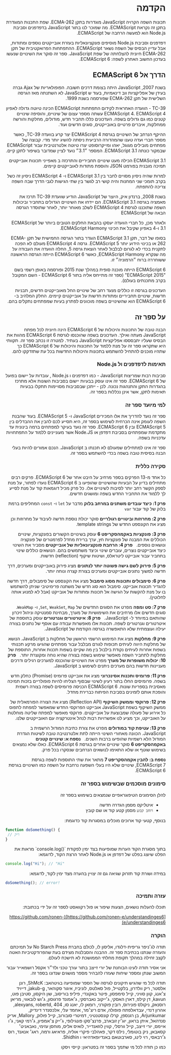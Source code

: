 <div dir="rtl">

# הקדמה

תכונות השפה הקרויה
JavaScript
מוגדרות בתקן
ECMA-262.
שפת התכנות המוגדרת בתקן זה נקראת
ECMAScript.
מה שמוכר לנו בתור
JavaScript
בדפדפנים
וסביבת
Node.js
הוא למעשה הרחבה של
ECMAScript.

דפדפנים וסביבת
Node.js
מוסיפים פונקציונאליות בעזרת אובייקטים נוספים ומתודות, אבל עדיין הבסיס של השפה נשאר
ECMAScript.
ההתפתחות הפרואקטיבית של תקן
ECMA-262
חיונית להצלחתה של שפת
JavaScript.
ספר זה סוקר את השינויים שנעשו בעדכון החשוב האחרון לשפה:
ECMAScript 6.

## הדרך אל ECMAScript 6

בשנת 2007,
JavaScript
היתה בצומת דרכים חשובה.
הפופולאריות של
Ajax
גברה בעידן של אפליקציות ווב דינאמיות, בעוד ש
JavaScript
לא השתנתה מאז הגרסה השלישית של תקן
ECMA-262
שפורסמה בשנת
1999.

TC-39 -
הוועדה האחראית לקידום התפתחות
ECMAScript
הכינה טיוטה גדולה לאפיון
ECMAScript 4.
ECMAScript 4
עשתה מספר עצום של שינויים, והוסיפה שינויים קטנים כמו גם גדולים בשפה.
העדכונים כללו תחביר חדש, מודולים, מחלקות והורשה ממחלקות, איברים פרטיים באובייקטים, סוגים חדשים ועוד.

ההיקף הנרחב של
השינויים בגרסת
ECMAScript 4
יצר קרע בוועדה
TC-39,
כאשר מספר חברי ועדה טענו שהמהדורה הרביעית ניסתה להשיג יותר מדי.
קבוצה של מפתחים מובילים מגוגל, יאהו ומייקרוסופט יצרו טיוטה אלטרנטיבית עבור
ECMAScript
שבמקור כונתה
ECMAScript 3.1.
המספר
״3.1״
נועד לציין שמדובר בשיפור לתקן קיים.

ECMAScript 3.1
הכילה מעט שינויים תחביריים והתרכזה ב
מאפייני תכונות אובייקטים
תמיכה מובנית בפורמט
JSON
והוספת מתודות לאובייקטים קיימים.

למרות שהיה ניסיון מסויים לחבר בין
ECMAScript 3.1
ו-
ECMAScript 4
ניסיון זה כשל בקרב תומכי שני המחנות והיה קושי רב לגשר בין שתי הגישות לגבי הדרך שבה השפה צריכה להתפתח.

בשנת 2008,
ברנדון איק,
היוצר של
JavaScript
הודיע שוועדת
TC-39
תרכז את מאמציה בגרסה
ECMAScript 3.1.
הם יידחו את השינויים הגדולים בתחביר וביכולות השפה שתוכננו לגרסת
ECMAScript 4
לשלב מאוחר יותר, לאחר שתוסדר הגרסה הבאה של
ECMAScript

ולאחר מכן, כל חברי הוועדה יעסקו בהבאת החלקים הטובים ביותר של
ECMAScript 3.1
ו-4
באפיון שקיבל את הכינוי
ECMAScript Harmony.

בסופו של דבר, תקן
ECMAScript 3.1
הוגדר בתור הגרסה החמישית של תקן
ECMA-262
או בכינוי הידוע יותר
ECMAScript 5.
גרסה
ECMAScript 4
מעולם לא הפכה לתקנית בכדי לא לגרום לבלבול
לאחר הוצאת גרסה 5, החלה הוועדה את העבודה על מה שנקרא
ECMAScript Harmony,
כאשר
ECMAScript 6
הייתה הגרסה הראשונה ששוחררה ברוח ״הרמוניה״ זו.

ECMAScript 6
הייתה מוכנה סופית
במהלך שנת 2015 ופורסמה באופן רשמי בשם
"ECMAScript 2015"
(ספר זה מתייחס אליה בתור
ECMAScript 6 -
השם המקובל בקרב מתכנתים בעולם).

העדכונים בגרסה זו
כוללים מנעד רחב של שינויים החל מאובייקטים חדשים, תבניות חדשות, שינויים תחביריים ומתודות חדשות על אובייקטים קיימים.
החלק המלהיב ב-
ECMAScript 6
הוא שהשינויים בשפה מוכוונים לפתרון בעיות שמפתחים נתקלים בהם.

## על ספר זה

הבנה טובה של התכונות והיכולות של
ECMAScript 6
הינה חיונית לכל מפתח
JavaScript
מעתה ואילך.
העדכונים בשפה שהוכנסו לגרסת
ECMAScript 6
מהוות את הבסיס שעליו יתבסססו אפליקציות
JavaScript
בעתיד.
למטרה זו נכתב ספר זה. תקוותי היא שתקראו ספר זה על מנת ללמוד על התכונות והיכולות של
ECMAScript 6
כך שתהיו מוכנים להתחיל להשתמש בתכונות והיכולות החדשות בכל עת שתזדקקו להם.

### תאימות לדפדפנים ול Node.js

סביבות רבות שמריצות
JavaScript -
כמו דפדפנים ו
Node.js ,
עובדות על יישום בפועל של
ECMAScript 6.
ספר זה אינו עוסק בבעיות יישום בסביבות השונות אלא מתרכז בהגדרות התקן והתנהגות נכונה.
לכן - ייתכן שבסביבות מסויימות תתקלו בבעיות תאימות לתקן, אשר אינן נכללות בספר זה.

### למי מיועד ספר זה

ספר זה נועד להדריך את אלו המכירים
JavaScript
ו-
ECMAScript 5.
בעוד שהבנת השפה
לעומק אינה הכרחית לשימוש בספר זה, היא תסייע לכם להבין את ההבדלים בין
ECMAScript 5
ובין
ECMAScript 6.
ספר זה נועד בעיקר למפתחים ברמה בינונית עד מתקדמת שמפתחים בסביבת דפדפן או
Node.JS
אשר מעוניינים ללמוד על התפתחויות עדכניות בשפה.

ספר זה אינו למתחילים שמעולם לא תכנתו ב
JavaScript.
הנכם אמורים להיות בעלי הבנה בסיסית טובה בשפה בכדי להשתמש בספר זה.

### סקירה כללית

כל אחד מ-13 הפרקים בספר מרחיב על היבט אחר של
ECMAScript 6.
פרקים רבים מתחילים בדיון על הבעיות שהשינויים שהופיעו ב
ECMAScript 6
נועדו לפתור, על מנת לספק הקשר רחב יותר לסיבות לשינויים אלו.
כל פרק מכיל דוגמאות קוד על מנת לסייע לך ללמוד את התחביר החדש בשפה ומושגים  חדשים.

**פרק 1: כיצד עובדים משתנים במרחב בלוק**
מדבר על
`let`
ו-
`const`
המחליפים ברמת בלוק של קוד עבור
`var`

**פרק 2: מחרוזות וביטויים רגולריים**
סוקר יכולת נוספת חדשה לעיבוד על
מחרוזות וכן מציג את הקונספט החדש של
template strings.

**פרק 3: פונקציות באקמהסקריפט 6**
עוסק בשינויים הקשורים בפונקציות, שינויים הכוללים את המבנה של פונקציות חץ, ערך ברירת מחדל לפרמטרים של פונקציה ונושאים נוספים.
 
**פרק 4: הרחבת פונקציונאליות של אובייקטים**
מסביר את השינוי כיצד אובייקטים נוצרים, עוברים שינוי וכיצד משתמשים בהם. הנושאים כוללים שינוי בתחביר עבור אובייקט ליטראלס, ושיטות שיקוף
(reflection)
חדשות.

**פרק 5: פירוק לשם גישה פשוטה יותר לנתונים**
מציג פירוק באובייקטים ומערכים, דרך חדשה למשוך נתונים אובייקטים ומערכים בצורת קצרה ונוחה יותר.

**פרק 6: סימבולים ותכונות מסוג סימבול**
מציג את הקונספט של סימבולים, דרך חדשה להגדיר תכונות אובייקט.
סימבול הוא סוג חדש של משתנה פרימיטיבי שניתן להשתמש בו על מנת להקשות על הגישה
אל תכונות ומתודות של אובייקט
(אבל לא למנוע אותה לחלוטין).

**פרק 7: סט ומפה**
מפרט את הסוגים החדשים של
`Set`, `WeakSet`, `Map`,
ו-
`WeakMap`.
סוגים חדשים אלו מרחיבים את השימושיות של מערך, מבחינת סמנטיקה וניהול זיכרון שהותאם במיוחד ל-
JavaScript.
 
**פרק 8: איטרטורים וגנרטורים**
עוסק בתוספת של
איטרטורים וגנרטורים
לשפה. תכונות אלו מאפשרות עבודה עם אוסף של נתונים בצורה יעילה ועוצמתית שלא התאפשרה בגרסה הקודמת של JavaScript.

**פרק 9: מחלקות**
מציג את המימוש הרשמי הראשון של
מחלקות ב
JavaScript.
הנושא של מחלקות היווה לעיתים תכופות לגורם מבלבל עבור מפתחים שהגיעו מרקע תכנותי בשפות אחרות
לעיתים נקודת בילבול בין מה שקיים בשפות תכנות אחרות, התוספת של מחלקות לתחביר השפה
מאפשר שימוש בשפה בצורה שהיא נוחה ומקוצרת יותר.
 
**פרק 10: יכולות משופרות של מערך**
מפרט את השינויים שהוכנסו למערכים רגילים ודרכים מעניינות חדשות בהם מערכים ניתנים לשימוש ב
JavaScript.

**פרק 11: פרומיס ותכנות אסינכרוני**
מציג את אובייקט פרומיס
(Promise)
כחלק חדש בשפה.
פרומיסים החלו בתור רעיון לשינוי שבסוף הצליחו להיות פופולריים בזכות תמיכה מאסיבית בספריות שונות.
ECMAScript 6
הכניסה פרומיסים לשפה בצורה רשמית והופכת אותם לזמינים בסביבת הפיתוח כברירת מחדל.

**פרק 12: פרוקסי וממשק השיקוף**
<span dir="ltr">(Reflection API)</span>
מציג את הצורה הפורמאלית של
ממשק השיקוף
בשפת
JavaScript
אובייקט הפרוקסי
החדש שמאפשר למפתח לתפוס כל אירוע של פעולה שמבוצעת על אובייקטים.
פרוקסי
מאפשר למפתח שליטה מוחלטת על האובייקט, וכך מציע לנו אפשרויות רבות לנהל אינטרקציה עם האובייקטים שלנו.

**פרק 13: עטיפת קוד במודולים**
מפרט את צורת כתיבת המודול
הרשמית ב
JavaScript.
הכוונה מאחורי השינוי הייתה לתת אלטרנטיבה טובה לשיטות הגדרת המודול הלא רשמיות
שהופיעו ברבות השנים.
 
**נספח א: שינויים קטנים באקמהסקריפט 6**
סוקר שינויים אחרים בגרסת
ECMAScript 6.
כאלו שלא נמצאים בשימוש שוטף
או שלא התאימו לנושאים הנרחבים שנסקרו בכל פרק.

**נספח ב: להבין אקמהסקריפט 7**
מתאר את שתי התוספות לשפה בגרסת
ECMAScript 7,
שינויים שלא היו בעלי השפעה נרחבת על
השפה  כמו השינויים בגרסת
ECMAScript 6.

### סימונים מוסכמים שבשימוש בספר זה

להלן הסימונים הטיפוגראפיים שנמצאים בשימוש בספר זה

* *איטליקס*
מסמן הגדרה חדשה
* `רוחב קבוע`
מסמן קטע קוד או שם קובץ

בנוסף, קטעי קוד ארוכים מוכלים במסגרות קוד כדוגמת:

<div dir="ltr">

```js
function doSomething() {
 // ריק
}
```
</div>
בתוך מסגרת הקוד
הערות שמופיעות בצד ימין לפקודת
<span dir="ltr">`console.log()`</span>
מראות את הפלט שיוצג בפלט של דפדפן או
Node.js
לאחר הרצת הקוד,
לדוגמא:

<div dir="ltr">

```js
console.log("Hi"); // "Hi"
```
</div>

במידה ושורת קוד תזרוק שגיאה גם זה יצויין בהערה מצד ימין לקוד,
לדוגמא:

<div dir="ltr">

```js
doSomething(); // error!
```
</div>

### עזרה ותמיכה

תוכלו להעלות נושאים, הצעות שיפור או פול רקוואסט לספר זה על ידי בכתובת:

[https://github.com/ronen-e/understandinges6](https://github.com/ronen-e/understandinges6)

### הוקרה

תודה לג׳ניפר גריפית-דלגדו, אליסון לו, לכולם בחברת
<span dir="ltr">No Starch Press</span>
על תמיכתם והעזרה שנתנו בכתיבת ספר זה. ההבנה והסבלנות מצידם בעת שהפרודקטיביות האטה לקצב זחילה במהלך תקופת מחלתי הממושכת לא תישכח לעולם.

אני אסיר תודה לעינו הבוחנת של יורי זייצב בתור עורך טכני ולד״ר אקסל רושמאייר עבור המשוב שנתן ומספר שיחות שעזרו להבהיר מספר מושגים שנדונו בספר זה.

תודה לכל מי שהגיש תיקונים לגרסה של הספר שמופיעה בגיטהאב:
ShMcK,
רונן אלסטר, ריק וולדרון, בלקטייל, פול סאלטס, לוניביז, איגור סקוהאר,
jakub-g,
דייויד צ׳אנג, קוון סוויני, קייל סימפסון, פיטר באקונדי, פיליפ בוריסוב, שון היקסון, סטיבן פוט,
kavun,
דן קילפ, דארן האסקי, ג׳ייקוב נאברסקי, ג׳אמונד פרגוסון, ג׳וש לובאווי, מריאן רוסנאק, ניקולס פונירוס, רובין פוקורני, רומאן לו, יאנג סו,
alexyans,
robertd, 404,
אהרון דנדי, עבדאלפתח פופולה, אדם ריצ׳מר, אחמד עלי, אלכסנדר דינדיק,
Arjunkumar,
בן רגנספן, קרלו קונסטנטיני, דמיטרי סובורוב, קייל פולוק,
Mallory,
אריק סנדהאל, איתן בראון, יוג׳ין זובארב, פרנצ׳סקו פונגילופי, ג׳ייק צ׳אמפיון, ג׳רמי קאני, ג׳ו איימס, יורי זייצב, קייל וורסלי, קווין לוזאנדייר, לואיס אליס, מוחסן עזימי, נאבאניט׳ קסאבאן, ניק בוטומלי, נילס דקר, פאהלבי פיקרי אוליה, פראיאג ורמה, ראג׳ אנאנד, רוס ג׳רבאסי, רוי לינג, סארבוטאם באנדיופאדהיאי
ו
Shidhin.

כמו כן תודה לכל מי שתמך בספר זה בפטראון:
קייסי ויסקו

</div>
